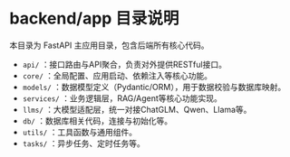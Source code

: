 # backend/app 目录说明

本目录为 FastAPI 主应用目录，包含后端所有核心代码。

- `api/`      ：接口路由与API聚合，负责对外提供RESTful接口。
- `core/`     ：全局配置、应用启动、依赖注入等核心功能。
- `models/`   ：数据模型定义（Pydantic/ORM），用于数据校验与数据库映射。
- `services/` ：业务逻辑层，RAG/Agent等核心功能实现。
- `llms/`     ：大模型适配层，统一对接ChatGLM、Qwen、Llama等。
- `db/`       ：数据库相关代码，连接与初始化等。
- `utils/`    ：工具函数与通用组件。
- `tasks/`    ：异步任务、定时任务等。 